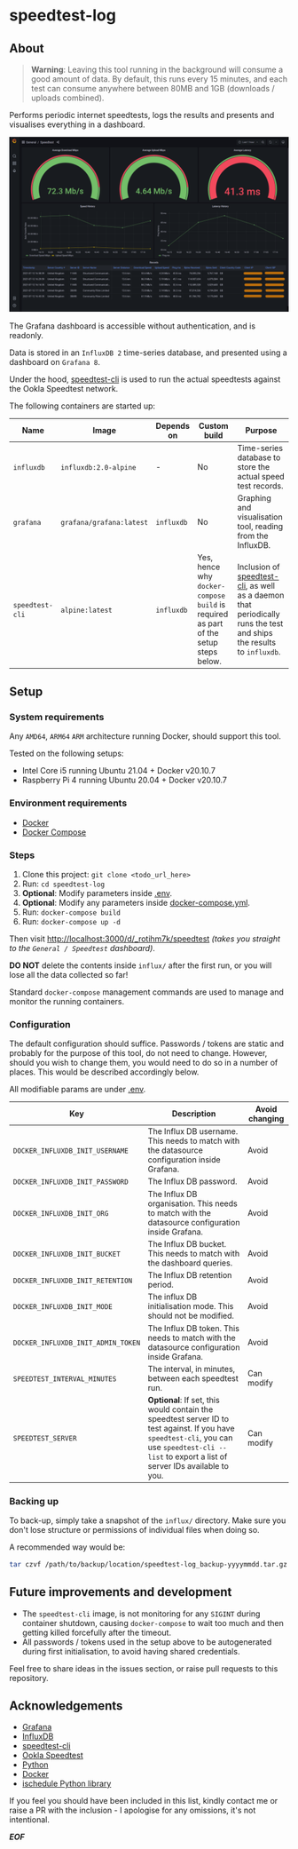 # speedtest-log

## About

> **Warning**: Leaving this tool running in the background will consume a good amount of data. By default, this runs every 15 minutes, and each test can consume anywhere between 80MB and 1GB (downloads / uploads combined).

Performs periodic internet speedtests, logs the results and presents and visualises everything in a dashboard.

![Dashboard Sample](docs/dashboard.png)

The Grafana dashboard is accessible without authentication, and is readonly.

Data is stored in an `InfluxDB 2` time-series database, and presented using a dashboard on `Grafana 8`.

Under the hood, [speedtest-cli](https://github.com/sivel/speedtest-cli) is used to run the actual speedtests against the Ookla Speedtest network.

The following containers are started up:

| Name | Image | Depends on | Custom build | Purpose |
| -----| ----- | ---------- | ------------ | ------- | 
| `influxdb` | `influxdb:2.0-alpine` | - | No | Time-series database to store the actual speed test records. |
| `grafana` | `grafana/grafana:latest` | `influxdb` | No | Graphing and visualisation tool, reading from the InfluxDB. |
| `speedtest-cli` | `alpine:latest` | `influxdb` | Yes, hence why `docker-compose build` is required as part of the setup steps below. | Inclusion of [speedtest-cli](https://github.com/sivel/speedtest-cli), as well as a daemon that periodically runs the test and ships the results to `influxdb`. |

## Setup

### System requirements

Any `AMD64`, `ARM64` `ARM` architecture running Docker, should support this tool.

Tested on the following setups:
* Intel Core i5 running Ubuntu 21.04 + Docker v20.10.7
* Raspberry Pi 4 running Ubuntu 20.04 + Docker v20.10.7

### Environment requirements

* [Docker](https://docs.docker.com/engine/install/)
* [Docker Compose](https://docs.docker.com/compose/install/)

### Steps

1. Clone this project: `git clone <todo_url_here>`
2. Run: `cd speedtest-log`
3. **Optional**: Modify parameters inside [.env](.env).
4. **Optional**: Modify any parameters inside [docker-compose.yml](docker-compose.yml).
5. Run: `docker-compose build`
6. Run: `docker-compose up -d`

Then visit [http://localhost:3000/d/_rotihm7k/speedtest](http://localhost:3000d/_rotihm7k/speedtest) _(takes you straight to the `General / Speedtest` dashboard)_.

**DO NOT** delete the contents inside `influx/` after the first run, or you will lose all the data collected so far!

Standard `docker-compose` management commands are used to manage and monitor the running containers.

### Configuration

The default configuration should suffice. Passwords / tokens are static and probably for the purpose of this tool, do not need to change. However, should you wish to change them, you would need to do so in a number of places. This would be described accordingly below.

All modifiable params are under [.env](.env).

| Key | Description | Avoid changing |
| --- | ----------- | -------------- |
| `DOCKER_INFLUXDB_INIT_USERNAME` | The Influx DB username. This needs to match with the datasource configuration inside Grafana. | Avoid |
| `DOCKER_INFLUXDB_INIT_PASSWORD` | The Influx DB password. | Avoid |
| `DOCKER_INFLUXDB_INIT_ORG` | The Influx DB organisation. This needs to match with the datasource configuration inside Grafana. | Avoid |
| `DOCKER_INFLUXDB_INIT_BUCKET` | The Influx DB bucket. This needs to match with the dashboard queries. | Avoid |
| `DOCKER_INFLUXDB_INIT_RETENTION` | The Influx DB retention period. | Avoid |
| `DOCKER_INFLUXDB_INIT_MODE` | The influx DB initialisation mode. This should not be modified. | Avoid |
| `DOCKER_INFLUXDB_INIT_ADMIN_TOKEN` | The Influx DB token. This needs to match with the datasource configuration inside Grafana. | Avoid |
| `SPEEDTEST_INTERVAL_MINUTES` | The interval, in minutes, between each speedtest run. | Can modify |
| `SPEEDTEST_SERVER` | **Optional**: If set, this would contain the speedtest server ID to test against. If you have `speedtest-cli`, you can use `speedtest-cli --list` to export a list of server IDs available to you. | Can modify |

### Backing up

To back-up, simply take a snapshot of the `influx/` directory. Make sure you don't lose structure or permissions of individual files when doing so.

A recommended way would be:

```bash
tar czvf /path/to/backup/location/speedtest-log_backup-yyyymmdd.tar.gz influx/
```

## Future improvements and development

* The `speedtest-cli` image, is not monitoring for any `SIGINT` during container shutdown, causing `docker-compose` to wait too much and then getting killed forcefully after the timeout.
* All passwords / tokens used in the setup above to be autogenerated during first initialisation, to avoid having shared credentials.

Feel free to share ideas in the issues section, or raise pull requests to this repository.

## Acknowledgements

* [Grafana](https://grafana.com/)
* [InfluxDB](https://www.influxdata.com/)
* [speedtest-cli](https://github.com/sivel/speedtest-cli)
* [Ookla Speedtest](https://www.speedtest.net/)
* [Python](https://www.python.org/)
* [Docker](https://www.docker.com/)
* [ischedule Python library](https://github.com/aleksve/ischedule)

If you feel you should have been included in this list, kindly contact me or raise a PR with the inclusion - I apologise for any omissions, it's not intentional.

***EOF***   
